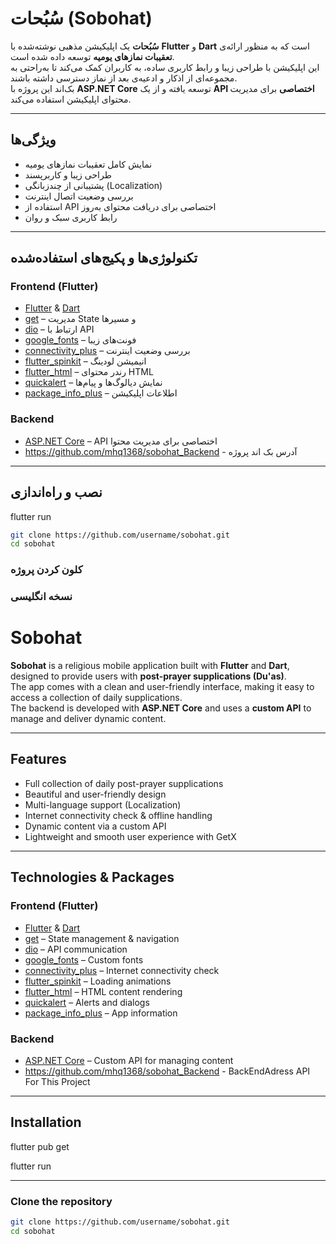 # سُبُحات (Sobohat)

**سُبُحات** یک اپلیکیشن مذهبی نوشته‌شده با **Flutter** و **Dart** است که به منظور ارائه‌ی **تعقیبات نمازهای یومیه** توسعه داده شده است.  
این اپلیکیشن با طراحی زیبا و رابط کاربری ساده، به کاربران کمک می‌کند تا به‌راحتی به مجموعه‌ای از اذکار و ادعیه‌ی بعد از نماز دسترسی داشته باشند.  
بک‌اند این پروژه با **ASP.NET Core** توسعه یافته و از یک **API اختصاصی** برای مدیریت محتوای اپلیکیشن استفاده می‌کند.

---

## ویژگی‌ها
- نمایش کامل تعقیبات نمازهای یومیه
- طراحی زیبا و کاربرپسند
- پشتیبانی از چندزبانگی (Localization)
- بررسی وضعیت اتصال اینترنت
- استفاده از API اختصاصی برای دریافت محتوای به‌روز
- رابط کاربری سبک و روان

---


## تکنولوژی‌ها و پکیج‌های استفاده‌شده
### **Frontend (Flutter)**
- [Flutter](https://flutter.dev/) & [Dart](https://dart.dev/)
- [get](https://pub.dev/packages/get) – مدیریت State و مسیرها
- [dio](https://pub.dev/packages/dio) – ارتباط با API
- [google_fonts](https://pub.dev/packages/google_fonts) – فونت‌های زیبا
- [connectivity_plus](https://pub.dev/packages/connectivity_plus) – بررسی وضعیت اینترنت
- [flutter_spinkit](https://pub.dev/packages/flutter_spinkit) – انیمیشن لودینگ
- [flutter_html](https://pub.dev/packages/flutter_html) – رندر محتوای HTML
- [quickalert](https://pub.dev/packages/quickalert) – نمایش دیالوگ‌ها و پیام‌ها
- [package_info_plus](https://pub.dev/packages/package_info_plus) – اطلاعات اپلیکیشن

### **Backend**
- [ASP.NET Core](https://learn.microsoft.com/aspnet/core) – API اختصاصی برای مدیریت محتوا
- https://github.com/mhq1368/sobohat_Backend - آدرس بک اند پروژه
---


## نصب و راه‌اندازی
flutter run


```bash
git clone https://github.com/username/sobohat.git
cd sobohat
```
### **کلون کردن پروژه**

### **نسخه انگلیسی**
# Sobohat

**Sobohat** is a religious mobile application built with **Flutter** and **Dart**, designed to provide users with **post-prayer supplications (Du'as)**.  
The app comes with a clean and user-friendly interface, making it easy to access a collection of daily supplications.  
The backend is developed with **ASP.NET Core** and uses a **custom API** to manage and deliver dynamic content.

---

## Features
- Full collection of daily post-prayer supplications  
- Beautiful and user-friendly design  
- Multi-language support (Localization)  
- Internet connectivity check & offline handling  
- Dynamic content via a custom API  
- Lightweight and smooth user experience with GetX  

---

## Technologies & Packages
### **Frontend (Flutter)**
- [Flutter](https://flutter.dev/) & [Dart](https://dart.dev/)
- [get](https://pub.dev/packages/get) – State management & navigation
- [dio](https://pub.dev/packages/dio) – API communication
- [google_fonts](https://pub.dev/packages/google_fonts) – Custom fonts
- [connectivity_plus](https://pub.dev/packages/connectivity_plus) – Internet connectivity check
- [flutter_spinkit](https://pub.dev/packages/flutter_spinkit) – Loading animations
- [flutter_html](https://pub.dev/packages/flutter_html) – HTML content rendering
- [quickalert](https://pub.dev/packages/quickalert) – Alerts and dialogs
- [package_info_plus](https://pub.dev/packages/package_info_plus) – App information

### **Backend**
- [ASP.NET Core](https://learn.microsoft.com/aspnet/core) – Custom API for managing content
- https://github.com/mhq1368/sobohat_Backend - BackEndAdress API For This Project

---

## Installation
flutter pub get

flutter run


---
### **Clone the repository**
```bash
git clone https://github.com/username/sobohat.git
cd sobohat





